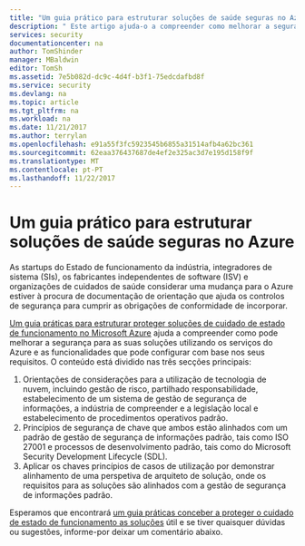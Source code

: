 ```yaml
---
title: "Um guia prático para estruturar soluções de saúde seguras no Azure | Microsoft Docs"
description: " Este artigo ajuda-o a compreender como melhorar a segurança para as suas soluções de saúde, utilizando os serviços do Azure e funcionalidades que configurar. "
services: security
documentationcenter: na
author: TomShinder
manager: MBaldwin
editor: TomSh
ms.assetid: 7e5b082d-dc9c-4d4f-b3f1-75edcdafbd8f
ms.service: security
ms.devlang: na
ms.topic: article
ms.tgt_pltfrm: na
ms.workload: na
ms.date: 11/21/2017
ms.author: terrylan
ms.openlocfilehash: e91a55f3fc5923545b6855a31514afb4a62bc361
ms.sourcegitcommit: 62eaa376437687de4ef2e325ac3d7e195d158f9f
ms.translationtype: MT
ms.contentlocale: pt-PT
ms.lasthandoff: 11/22/2017
---
```

# <a name="a-practical-guide-to-designing-secure-health-care-solutions-in-azure"></a>Um guia prático para estruturar soluções de saúde seguras no Azure
As startups do Estado de funcionamento da indústria, integradores de sistema (SIs), os fabricantes independentes de software (ISV) e organizações de cuidados de saúde considerar uma mudança para o Azure estiver à procura de documentação de orientação que ajuda os controlos de segurança para cumprir as obrigações de conformidade de incorporar.

[Um guia práticas para estruturar proteger soluções de cuidado de estado de funcionamento no Microsoft Azure](https://aka.ms/azureindustrysecurity) ajuda a compreender como pode melhorar a segurança para as suas soluções utilizando os serviços do Azure e as funcionalidades que pode configurar com base nos seus requisitos.
O conteúdo está dividido nas três secções principais:

1. Orientações de considerações para a utilização de tecnologia de nuvem, incluindo gestão de risco, partilhado responsabilidade, estabelecimento de um sistema de gestão de segurança de informações, a indústria de compreender e a legislação local e estabelecimento de procedimentos operativos padrão.
2. Princípios de segurança de chave que ambos estão alinhados com um padrão de gestão de segurança de informações padrão, tais como ISO 27001 e processos de desenvolvimento padrão, tais como do Microsoft Security Development Lifecycle (SDL).
3. Aplicar os chaves princípios de casos de utilização por demonstrar alinhamento de uma perspetiva de arquiteto de solução, onde os requisitos para as soluções são alinhados com a gestão de segurança de informações padrão.

Esperamos que encontrará [um guia práticas conceber a proteger o cuidado de estado de funcionamento as soluções](https://aka.ms/azureindustrysecurity) útil e se tiver quaisquer dúvidas ou sugestões, informe-por deixar um comentário abaixo.
